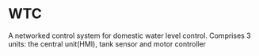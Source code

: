 # WTC
A networked control system for domestic water level control.
Comprises 3 units: the central unit(HMI), tank sensor and motor controller
